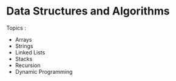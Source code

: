 # Data Structures and Algorithms

Topics :
- Arrays
- Strings
- Linked Lists
- Stacks
- Recursion
- Dynamic Programming
